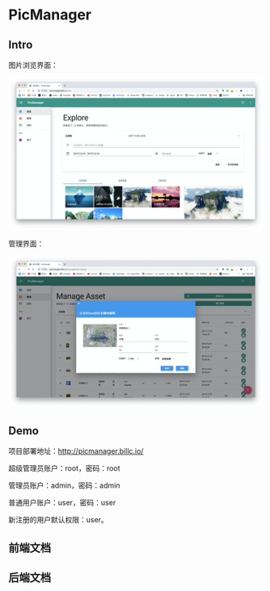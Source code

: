 # PicManager

## Intro

图片浏览界面：

![image-20191216145255283](Readme.assets/image-20191216145255283.png)

管理界面：

![image-20191216145328808](Readme.assets/image-20191216145328808.png)



## Demo

项目部署地址：http://picmanager.billc.io/

超级管理员账户：root，密码：root

管理员账户：admin，密码：admin

普通用户账户：user，密码：user

新注册的用户默认权限：user。

## 前端文档



## 后端文档

